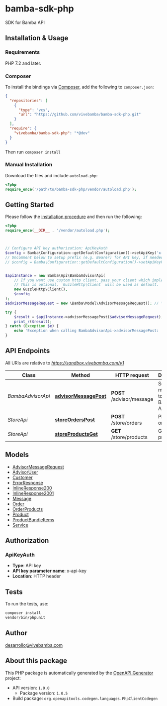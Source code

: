 # bamba-sdk-php

SDK for Bamba API


## Installation & Usage

### Requirements

PHP 7.2 and later.

### Composer

To install the bindings via [Composer](https://getcomposer.org/), add the following to `composer.json`:

```json
{
  "repositories": [
    {
      "type": "vcs",
      "url": "https://github.com/vivebamba/bamba-sdk-php.git"
    }
  ],
  "require": {
    "vivebamba/bamba-sdk-php": "*@dev"
  }
}
```

Then run `composer install`

### Manual Installation

Download the files and include `autoload.php`:

```php
<?php
require_once('/path/to/bamba-sdk-php/vendor/autoload.php');
```

## Getting Started

Please follow the [installation procedure](#installation--usage) and then run the following:

```php
<?php
require_once(__DIR__ . '/vendor/autoload.php');



// Configure API key authorization: ApiKeyAuth
$config = Bamba\Configuration::getDefaultConfiguration()->setApiKey('x-api-key', 'YOUR_API_KEY');
// Uncomment below to setup prefix (e.g. Bearer) for API key, if needed
// $config = Bamba\Configuration::getDefaultConfiguration()->setApiKeyPrefix('x-api-key', 'Bearer');


$apiInstance = new Bamba\Api\BambaAdvisorApi(
    // If you want use custom http client, pass your client which implements `GuzzleHttp\ClientInterface`.
    // This is optional, `GuzzleHttp\Client` will be used as default.
    new GuzzleHttp\Client(),
    $config
);
$advisorMessageRequest = new \Bamba\Model\AdvisorMessageRequest(); // \Bamba\Model\AdvisorMessageRequest

try {
    $result = $apiInstance->advisorMessagePost($advisorMessageRequest);
    print_r($result);
} catch (Exception $e) {
    echo 'Exception when calling BambaAdvisorApi->advisorMessagePost: ', $e->getMessage(), PHP_EOL;
}

```

## API Endpoints

All URIs are relative to *https://sandbox.vivebamba.com/v1*

Class | Method | HTTP request | Description
------------ | ------------- | ------------- | -------------
*BambaAdvisorApi* | [**advisorMessagePost**](docs/Api/BambaAdvisorApi.md#advisormessagepost) | **POST** /advisor/message | Send messages to the Bamba Advisor
*StoreApi* | [**storeOrdersPost**](docs/Api/StoreApi.md#storeorderspost) | **POST** /store/orders | Place an order
*StoreApi* | [**storeProductsGet**](docs/Api/StoreApi.md#storeproductsget) | **GET** /store/products | Get products

## Models

- [AdvisorMessageRequest](docs/Model/AdvisorMessageRequest.md)
- [AdvisorUser](docs/Model/AdvisorUser.md)
- [Customer](docs/Model/Customer.md)
- [ErrorResponse](docs/Model/ErrorResponse.md)
- [InlineResponse200](docs/Model/InlineResponse200.md)
- [InlineResponse2001](docs/Model/InlineResponse2001.md)
- [Message](docs/Model/Message.md)
- [Order](docs/Model/Order.md)
- [OrderProducts](docs/Model/OrderProducts.md)
- [Product](docs/Model/Product.md)
- [ProductBundleItems](docs/Model/ProductBundleItems.md)
- [Service](docs/Model/Service.md)

## Authorization

### ApiKeyAuth

- **Type**: API key
- **API key parameter name**: x-api-key
- **Location**: HTTP header


## Tests

To run the tests, use:

```bash
composer install
vendor/bin/phpunit
```

## Author

desarrollo@vivebamba.com

## About this package

This PHP package is automatically generated by the [OpenAPI Generator](https://openapi-generator.tech) project:

- API version: `1.0.0`
    - Package version: `1.0.5`
- Build package: `org.openapitools.codegen.languages.PhpClientCodegen`
